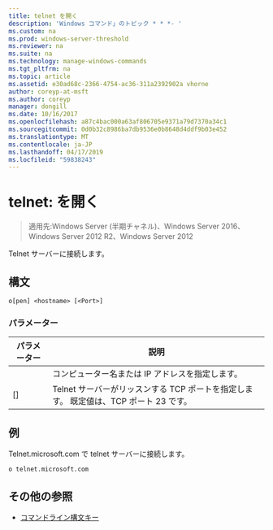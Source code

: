 ```yaml
---
title: telnet を開く
description: 'Windows コマンド」のトピック * * *- '
ms.custom: na
ms.prod: windows-server-threshold
ms.reviewer: na
ms.suite: na
ms.technology: manage-windows-commands
ms.tgt_pltfrm: na
ms.topic: article
ms.assetid: e30ad68c-2366-4754-ac36-311a2392902a vhorne
author: coreyp-at-msft
ms.author: coreyp
manager: dongill
ms.date: 10/16/2017
ms.openlocfilehash: a87c4bac000a63af806705e9371a79d7370a34c1
ms.sourcegitcommit: 0d0b32c8986ba7db9536e0b8648d4ddf9b03e452
ms.translationtype: MT
ms.contentlocale: ja-JP
ms.lasthandoff: 04/17/2019
ms.locfileid: "59838243"
---
```

# <a name="telnet-open"></a>telnet: を開く

>適用先:Windows Server (半期チャネル)、Windows Server 2016、Windows Server 2012 R2、Windows Server 2012

Telnet サーバーに接続します。    
## <a name="syntax"></a>構文  
```  
o[pen] <hostname> [<Port>]  
```  
### <a name="parameters"></a>パラメーター  
|パラメーター|説明|  
|-------|--------|  
|<hostname>|コンピューター名または IP アドレスを指定します。|  
|[<Port>]|Telnet サーバーがリッスンする TCP ポートを指定します。 既定値は、TCP ポート 23 です。|  
## <a name="BKMK_Examples"></a>例  
Telnet.microsoft.com で telnet サーバーに接続します。  
```  
o telnet.microsoft.com  
```  
## <a name="additional-references"></a>その他の参照  
-   [コマンドライン構文キー](command-line-syntax-key.md)  
